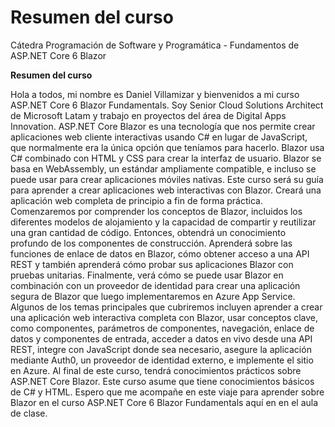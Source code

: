 # Resumen del curso
Cátedra Programación de Software y Programática - Fundamentos de ASP.NET Core 6 Blazor

**Resumen del curso**

Hola a todos, mi nombre es Daniel Villamizar y bienvenidos a mi curso ASP.NET Core 6 Blazor Fundamentals. Soy Senior Cloud Solutions Architect de Microsoft Latam y trabajo en proyectos del área de Digital Apps Innovation. ASP.NET Core Blazor es una tecnología que nos permite crear aplicaciones web cliente interactivas usando C# en lugar de JavaScript, que normalmente era la única opción que teníamos para hacerlo. Blazor usa C# combinado con HTML y CSS para crear la interfaz de usuario. Blazor se basa en WebAssembly, un estándar ampliamente compatible, e incluso se puede usar para crear aplicaciones móviles nativas. Este curso será su guía para aprender a crear aplicaciones web interactivas con Blazor. Creará una aplicación web completa de principio a fin de forma práctica. Comenzaremos por comprender los conceptos de Blazor, incluidos los diferentes modelos de alojamiento y la capacidad de compartir y reutilizar una gran cantidad de código. Entonces, obtendrá un conocimiento profundo de los componentes de construcción. Aprenderá sobre las funciones de enlace de datos en Blazor, cómo obtener acceso a una API REST y también aprenderá cómo probar sus aplicaciones Blazor con pruebas unitarias. Finalmente, verá cómo se puede usar Blazor en combinación con un proveedor de identidad para crear una aplicación segura de Blazor que luego implementaremos en Azure App Service. Algunos de los temas principales que cubriremos incluyen aprender a crear una aplicación web interactiva completa con Blazor, usar conceptos clave, como componentes, parámetros de componentes, navegación, enlace de datos y componentes de entrada, acceder a datos en vivo desde una API REST, integre con JavaScript donde sea necesario, asegure la aplicación mediante Auth0, un proveedor de identidad externo, e implemente el sitio en Azure. Al final de este curso, tendrá conocimientos prácticos sobre ASP.NET Core Blazor. Este curso asume que tiene conocimientos básicos de C# y HTML. Espero que me acompañe en este viaje para aprender sobre Blazor en el curso ASP.NET Core 6 Blazor Fundamentals aquí en en el aula de clase.
